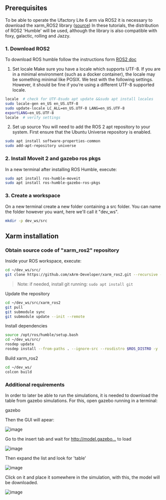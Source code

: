 ## Prerequisites 

To be able to operate the Ufactory Lite 6 arm via ROS2 it is necessary to download the xarm_ROS2 library ([source](https://github.com/xArm-Developer/xarm_ros2/blob/humble/ReadMe.md))
In these tutorials, the distribution of ROS2 'Humble' will be used, although the library is also compatible with foxy, galactic, rolling and Jazzy.

### 1. Download ROS2
To download ROS humble follow the instructions form [ROS2 doc](https://docs.ros.org/en/humble/index.html)

1. Set locale
Make sure you have a locale which supports UTF-8. If you are in a minimal environment (such as a docker container), the locale may be something minimal like POSIX. We test with the following settings. However, it should be fine if you’re using a different UTF-8 supported locale.

```bash
locale  # check for UTF-8sudo apt update &&sudo apt install locales
sudo locale-gen en_US en_US.UTF-8
sudo update-locale LC_ALL=en_US.UTF-8 LANG=en_US.UTF-8
exportLANG=en_US.UTF-8
locale  # verify settings
```

2. Set up source 
You will need to add the ROS 2 apt repository to your system.
First ensure that the Ubuntu Universe repository is enabled.

```bash
sudo apt install software-properties-common
sudo add-apt-repository universe
```

### 2. Install Moveit 2 and gazebo ros pkgs
In a new terminal after installing ROS Humble, execute:
```bash
sudo apt install ros-humble-moveit
sudo apt install ros-humble-gazebo-ros-pkgs
```
### 3. Create a workspace 
On a new terminal create a new folder containing a src folder. You can name the folder however you want, here we'll call it "dev_ws".

```bash
mkdir -p dev_ws/src
```
## Xarm installation

### Obtain source code of "xarm_ros2" repository
Inside your ROS workspace, execute:

```bash
cd ~/dev_ws/src/
git clone https://github.com/xArm-Developer/xarm_ros2.git --recursive -b humble
```
> Note: if needed, install git running: `sudo apt install git`

Update the repository

```bash
cd ~/dev_ws/src/xarm_ros2
git pull
git submodule sync
git submodule update --init --remote
```

Install dependencies

```bash
source /opt/ros/humble/setup.bash
cd ~/dev_ws/src/
rosdep update
rosdep install --from-paths . --ignore-src --rosdistro $ROS_DISTRO -y
```



Build xarm_ros2

```bash
cd ~/dev_ws/
colcon build  
```

### Additional requirements 

In order to later be able to run the simulations, it is needed to download the table from gazebo simulations. For this, open gazebo running in a terminal:

gazebo

Then the GUI will apear:

![image](https://github.com/user-attachments/assets/1eed49bf-a28d-4f2a-8aa9-43023444db8c)


Go to the insert tab and wait for http://model.gazebo… to load

![image](https://github.com/user-attachments/assets/01475be4-d828-4627-aa6a-e94c24020ec4)

Then expand the list and look for 'table'

![image](https://github.com/user-attachments/assets/04530f9c-40b9-41d5-a004-a89409c327e7)



Click on it and place it somewhere in the simulation, with this, the model will be downloaded.

![image](https://github.com/user-attachments/assets/65f1097d-53bb-400a-ab1a-3589be95e57f)


